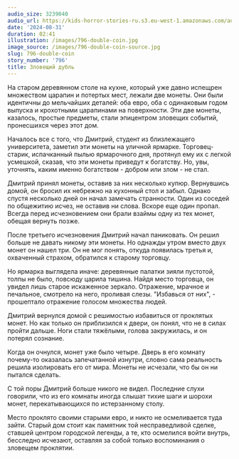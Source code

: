 ```yaml
---
audio_size: 3239040
audio_url: https://kids-horror-stories-ru.s3.eu-west-1.amazonaws.com/audio/796-double-coin.mp3
date: '2024-08-31'
duration: 02:41
illustration: /images/796-double-coin.jpg
image_source: /images/796-double-coin-source.jpg
slug: 796-double-coin
story_number: '796'
title: Зловещий дубль
---
```


На старом деревянном столе на кухне, который уже давно испещрен множеством царапин и потертых мест, лежали две монеты. Они были идентичны до мельчайших деталей: оба евро, оба с одинаковым годом выпуска и крохотными царапинами на поверхности. Эти две монеты, казалось, простые предметы, стали эпицентром зловещих событий, пронесшихся через этот дом.

Началось все с того, что Дмитрий, студент из близлежащего университета, заметил эти монеты на уличной ярмарке. Торговец-старик, испачканный пылью ярмарочного дня, протянул ему их с легкой усмешкой, сказав, что эти монеты приведут к богатству. Но, увы, уточнять, каким именно богатством - добром или злом - не стал.

Дмитрий принял монеты, оставив за них несколько купюр. Вернувшись домой, он бросил их небрежно на кухонный стол и забыл. Однако спустя несколько дней он начал замечать странности. Один из соседей по общежитию исчез, не оставив ни слова. Вскоре еще один пропал. Всегда перед исчезновением они брали взаймы одну из тех монет, обещая вернуть позже.

После третьего исчезновения Дмитрий начал паниковать. Он решил больше не давать никому эти монеты. Но однажды утром вместо двух монет он нашел три. Он не мог понять, откуда появилась третья и, охваченный страхом, обратился к старому торговцу.

Но ярмарка выглядела иначе: деревянные палатки зияли пустотой, толпы не было, повсюду царила тишина. Найдя место торговца, он увидел лишь старое искаженное зеркало. Отражение, мрачное и печальное, смотрело на него, проливая слезы. "Избавься от них", - прошептало отражение голосом множества людей.

Дмитрий вернулся домой с решимостью избавиться от проклятых монет. Но как только он приблизился к двери, он понял, что не в силах пройти дальше. Ноги стали тяжёлыми, голова закружилась, и он потерял сознание.

Когда он очнулся, монет уже было четыре. Дверь в его комнату почему-то оказалась запечатанной изнутри, словно сама реальность решила изолировать его от мира. Монеты не исчезали, что бы он ни пытался сделать.

С той поры Дмитрий больше никого не видел. Последние слухи говорили, что из его комнаты иногда слышат тихие шаги и шорохи монет, перекатывающихся по истерзанному столу.

Место проклято своими старыми евро, и никто не осмеливается туда зайти. Старый дом стоит как памятник той несправедливой сделке, ставшей центром городской легенды, а те, кто осмелился войти внутрь, бесследно исчезают, оставляя за собой только воспоминания о зловещем проклятии.